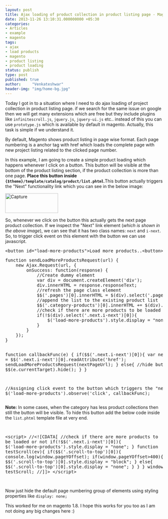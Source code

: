```yaml
---
layout: post
title: Ajax loading of product collection in product listing page - Magento
date: 2013-11-26 13:10:31.000000000 +05:30
categories:
- Articles
- example
- magento
tags:
- ajax
- load products
- magento
- product listing
- product loading
status: publish
type: post
published: true
author:     "Venkateshwar"
header-img: "img/home-bg.jpg"
---
```

<p>Today I got in to a situation where I need to do ajax loading of project collection in product listing page. if we search for the same issue on google then we will get many extensions which are free but they include plugins like <code>infinitescroll.js</code>,  <code>jquery.js</code>, <code>jquery-ui.js</code> etc.. instead of this you can use <code>prototype.js</code> which is available by default in magento. Actually, this task is simple if we understand it.</p>
<p>By default, Magento shows product listing in page wise format. Each page numbering is a anchor tag with href which loads the complete page with new project listing related to the clicked page number.</p>
<p>In this example, I am going to create a simple product loading which happens whenever I click on a button. This button will be visible at the bottom of the product listing section, if the product collection is more than one page. <strong>Place this button inside <code>{$theme}/template/catalog/product/list.phtml</code></strong>.This button actually triggers the "Next" functionality link which you can see in the below image:</p>
<p><a href="http://kamlekar.files.wordpress.com/2013/11/capture.png"><img src="assets/capture.png" alt="Capture" width="169" height="63" class="alignnone size-full wp-image-140" /></a></p>
<p>So, whenever we click on the button this actually gets the next page product collection. If we inspect the "Next" link element (<em>which is shown in the above image</em>), we can see that it has two class names: <code>next</code> and <code>i-next</code>. So, to trigger click event on this element with the button we can use javascript.</p>
<pre>
&lt;button id="load-more-products"&gt;Load more products..&lt;button&gt;
</pre>
<pre>
function sendLoadMoreProductsRequest(url) {
	new Ajax.Request(url, {
	  	onSuccess: function(response) {
	  		//Create dummy element
	  		var div = document.createElement('div');
	  		div.innerHTML = response.responseText;
	  		//refresh the page class element
	  		$$('.pages')[0].innerHTML = $(div).select('.pages')[0].innerHTML;
	  		//append the list to the existing product list
	  		$$('.category-products')[0].innerHTML += $(div).select('.category-products')[0].innerHTML;
	  		//check if there are more products to be loaded or not
	  		if(!$(div).select('.next.i-next')[0]){
	  			$('load-more-products').style.display = "none";
			}
	  	}
	});
}

function callbackFunc(e) {
	if($$('.next.i-next')[0]){
		var nextPageUrl = $$('.next.i-next')[0].readAttribute('href');
		sendLoadMoreProductsRequest(nextPageUrl);
	}
	else{
		//hide button
		$$(e.currentTarget).hide();
	}
}

//Assigning click event to the button which triggers the "next" link
$('load-more-products').observe('click', callbackFunc);
</pre>
<p><strong>Note:</strong> In some cases, when the category has less product collections then still the button will be visible. To hide this button add the below code inside the <code>list.phtml</code> template file at very end.</p>
<pre>

&lt;script&gt;
//&lt;![CDATA[
    //check if there are more products to be loaded or not
    if(!$$('.next.i-next')[0]){
        $('load-more-products').style.display = "none";
    }
    function testScroll(ev){
        if($$('.scroll-to-top')[0]){
            console.log(window.pageYOffset);
            if(window.pageYOffset&gt;400){
                $$('.scroll-to-top')[0].style.display = "block";
            }
            else{
                $$('.scroll-to-top')[0].style.display = "none";
            }
        }
    }
    window.onscroll = testScroll;
//]]&gt;
&lt;/script&gt;

</pre>
<p>Now just hide the default page numbering group of elements using styling properties like <code>display: none;</code></p>
<p>This worked for me on magento 1.8. I hope this works for you too as I am not doing any big changes here :) </p></p>
